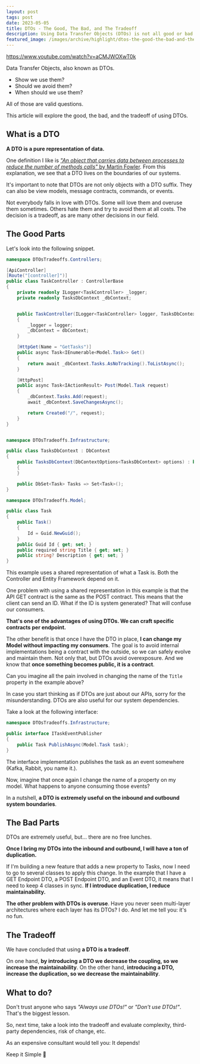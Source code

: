 ```yaml
---
layout: post
tags: post
date: 2023-05-05
title: DTOs - The Good, The Bad, and The Tradeoff
description: Using Data Transfer Objects (DTOs) is not all good or bad. Above all, it's a tradeoff.
featured_image: /images/archive/highlight/dtos-the-good-the-bad-and-the-tradeoff.png
---
```


https://www.youtube.com/watch?v=aCMJWOXwT0k

Data Transfer Objects, also known as DTOs.

- Show we use them?
- Should we avoid them?
- When should we use them?

All of those are valid questions.

This article will explore the good, the bad, and the tradeoff of using DTOs.

## What is a DTO

**A DTO is a pure representation of data.**

One definition I like is [_"An object that carries data between processes to reduce the number of methods calls"_ by Martin Fowler](https://martinfowler.com/eaaCatalog/dataTransferObject.html). From this explanation, we see that a DTO lives on the boundaries of our systems.

It's important to note that DTOs are not only objects with a DTO suffix. They can also be view models, message contracts, commands, or events.

Not everybody falls in love with DTOs. Some will love them and overuse them sometimes. Others hate them and try to avoid them at all costs. The decision is a tradeoff, as are many other decisions in our field.

## The Good Parts

Let's look into the following snippet.

```csharp
namespace DTOsTradeoffs.Controllers;

[ApiController]
[Route("[controller]")]
public class TaskController : ControllerBase
{
    private readonly ILogger<TaskController> _logger;
    private readonly TasksDbContext _dbContext;


    public TaskController(ILogger<TaskController> logger, TasksDbContext dbContext)
    {
        _logger = logger;
        _dbContext = dbContext;
    }

    [HttpGet(Name = "GetTasks")]
    public async Task<IEnumerable<Model.Task>> Get()
    {
        return await _dbContext.Tasks.AsNoTracking().ToListAsync();
    }

    [HttpPost]
    public async Task<IActionResult> Post(Model.Task request)
    {
        _dbContext.Tasks.Add(request);
        await _dbContext.SaveChangesAsync();

        return Created("/", request);
    }
}
```

```csharp

namespace DTOsTradeoffs.Infrastructure;

public class TasksDbContext : DbContext
{
    public TasksDbContext(DbContextOptions<TasksDbContext> options) : base(options)
    {
    }

    public DbSet<Task> Tasks => Set<Task>();
}
```

```csharp
namespace DTOsTradeoffs.Model;

public class Task
{
    public Task()
    {
        Id = Guid.NewGuid();
    }
    public Guid Id { get; set; }
    public required string Title { get; set; }
    public string? Description { get; set; }
}
```

This example uses a shared representation of what a Task is. Both the Controller and Entity Framework depend on it.

One problem with using a shared representation in this example is that the API GET contract is the same as the POST contract. This means that the client can send an ID. What if the ID is system generated? That will confuse our consumers.

**That's one of the advantages of using DTOs. We can craft specific contracts per endpoint.**

The other benefit is that once I have the DTO in place, **I can change my Model without impacting my consumers**. The goal is to avoid internal implementations being a contract with the outside, so we can safely evolve and maintain them. Not only that, but DTOs avoid overexposure. And we know that **once something becomes public, it is a contract**.

Can you imagine all the pain involved in changing the name of the `Title` property in the example above?

In case you start thinking as if DTOs are just about our APIs, sorry for the misunderstanding. DTOs are also useful for our system dependencies.

Take a look at the following interface:

```csharp
namespace DTOsTradeoffs.Infrastructure;

public interface ITaskEventPublisher
{
    public Task PublishAsync(Model.Task task);
}
```

The interface implementation publishes the task as an event somewhere (Kafka, Rabbit, you name it.).

Now, imagine that once again I change the name of a property on my model. What happens to anyone consuming those events?

In a nutshell, **a DTO is extremely useful on the inbound and outbound system boundaries**.

## The Bad Parts

DTOs are extremely useful, but... there are no free lunches.

**Once I bring my DTOs into the inbound and outbound, I will have a ton of duplication.**

If I'm building a new feature that adds a new property to Tasks, now I need to go to several classes to apply this change. In the example that I have a GET Endpoint DTO, a POST Endpoint DTO, and an Event DTO, it means that I need to keep 4 classes in sync. **If I introduce duplication, I reduce maintainability.**

**The other problem with DTOs is overuse**. Have you never seen multi-layer architectures where each layer has its DTOs? I do. And let me tell you: it's no fun.

## The Tradeoff

We have concluded that using **a DTO is a tradeoff**.

On one hand, **by introducing a DTO we decrease the coupling, so we increase the maintainability**. On the other hand, **introducing a DTO, increase the duplication, so we decrease the maintainability**.

## What to do?

Don't trust anyone who says _"Always use DTOs!"_ or _"Don't use DTOs!"_. That's the biggest lesson.

So, next time, take a look into the tradeoff and evaluate complexity, third-party dependencies, risk of change, etc.

As an expensive consultant would tell you: It depends!

Keep it Simple 🌱

